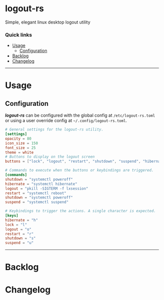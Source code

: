 # logout-rs
Simple, elegant linux desktop logout utility

### Quick links
* [Usage](#usage)
  * [Configuration](#configuration)
* [Backlog](#backlog)
* [Changelog](#changelog)

---

# Usage

## Configuration
***logout-rs*** can be configured with the global config at `/etc/logout-rs.toml` or using a user
override config at `~/.config/logout-rs.toml`.

```toml
# General settings for the logout-rs utility.
[settings]
opacity = 80
icon_size = 150
font_size = 25
theme = white
# Buttons to display on the logout screen
buttons = ["lock", "logout", "restart", "shutdown", "suspend", "hibernate"]

# Commands to execute when the buttons or keybindings are triggered.
[commands]
shutdown = "systemctl poweroff"
hibernate = "systemctl hibernate"
logout = "pkill -SIGTERM -f lxsession"
restart = "systemctl reboot"
shutdown = "systemctl poweroff"
suspend = "systemctl suspend"

# Keybindings to trigger the actions. A single character is expected.
[keys]
hibernate = "h"
lock = "l"
logout = "o"
restart = "r"
shutdown = "s"
suspend = "u"
```

---

# Backlog

# Changelog
